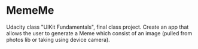 # MemeMe
Udacity class "UIKit Fundamentals", final class project. Create an app that allows the user to generate a Meme
which consist of an image (pulled from photos lib or taking using device camera).

